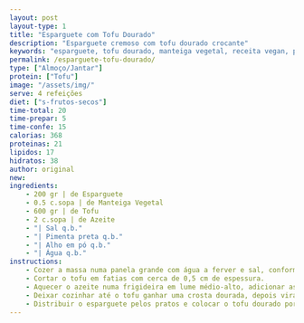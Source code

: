 ```yaml
---
layout: post
layout-type: 1
title: "Esparguete com Tofu Dourado"
description: "Esparguete cremoso com tofu dourado crocante"
keywords: "esparguete, tofu dourado, manteiga vegetal, receita vegan, prato simples, refeição rápida, proteína vegetal, massa al dente, tofu crocante, jantar fácil"
permalink: /esparguete-tofu-dourado/
type: ["Almoço/Jantar"]
protein: ["Tofu"]
image: "/assets/img/"
serve: 4 refeições
diet: ["s-frutos-secos"]
time-total: 20
time-prepar: 5
time-confe: 15
calorias: 368
proteinas: 21
lipidos: 17
hidratos: 38
author: original
new:
ingredients:
    - 200 gr | de Esparguete
    - 0.5 c.sopa | de Manteiga Vegetal
    - 600 gr | de Tofu
    - 2 c.sopa | de Azeite
    - "| Sal q.b."
    - "| Pimenta preta q.b."
    - "| Alho em pó q.b."
    - "| Água q.b."
instructions:
    - Cozer a massa numa panela grande com água a ferver e sal, conforme as instruções da embalagem, até ficar al dente. escorrer a massa e misturar com a manteiga vegetal ainda quente, envolvendo bem para derreter e dar sabor. Reservar.
    - Cortar o tofu em fatias com cerca de 0,5 cm de espessura.
    - Aquecer o azeite numa frigideira em lume médio-alto, adicionar as fatias de tofu e temperar com sal, pimenta preta e alho em pó.
    - Deixar cozinhar até o tofu ganhar uma crosta dourada, depois virar e dourar do outro lado.
    - Distribuir o esparguete pelos pratos e colocar o tofu dourado por cima.
---
```


